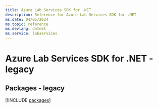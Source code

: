 ```yaml
---
title: Azure Lab Services SDK for .NET
description: Reference for Azure Lab Services SDK for .NET
ms.date: 04/05/2024
ms.topic: reference
ms.devlang: dotnet
ms.service: labservices
---
```

# Azure Lab Services SDK for .NET - legacy
## Packages - legacy
[!INCLUDE [packages](lab-services-index.md)]